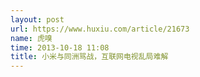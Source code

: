 ```yaml
---
layout: post
url: https://www.huxiu.com/article/21673
name: 虎嗅
time: 2013-10-18 11:08
title: 小米与同洲骂战，互联网电视乱局难解
---
```

